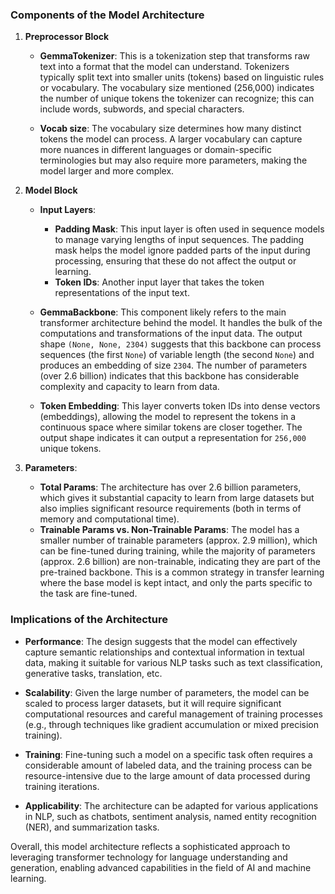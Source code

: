 ### Components of the Model Architecture

1. **Preprocessor Block**
   - **GemmaTokenizer**: This is a tokenization step that transforms raw text into a format that the model can understand. Tokenizers typically split text into smaller units (tokens) based on linguistic rules or vocabulary. The vocabulary size mentioned (256,000) indicates the number of unique tokens the tokenizer can recognize; this can include words, subwords, and special characters.

   - **Vocab size**: The vocabulary size determines how many distinct tokens the model can process. A larger vocabulary can capture more nuances in different languages or domain-specific terminologies but may also require more parameters, making the model larger and more complex.

2. **Model Block**
   - **Input Layers**:
     - **Padding Mask**: This input layer is often used in sequence models to manage varying lengths of input sequences. The padding mask helps the model ignore padded parts of the input during processing, ensuring that these do not affect the output or learning.
     - **Token IDs**: Another input layer that takes the token representations of the input text.

   - **GemmaBackbone**: This component likely refers to the main transformer architecture behind the model. It handles the bulk of the computations and transformations of the input data. The output shape `(None, None, 2304)` suggests that this backbone can process sequences (the first `None`) of variable length (the second `None`) and produces an embedding of size `2304`. The number of parameters (over 2.6 billion) indicates that this backbone has considerable complexity and capacity to learn from data.

   - **Token Embedding**: This layer converts token IDs into dense vectors (embeddings), allowing the model to represent the tokens in a continuous space where similar tokens are closer together. The output shape indicates it can output a representation for `256,000` unique tokens.

3. **Parameters**:
   - **Total Params**: The architecture has over 2.6 billion parameters, which gives it substantial capacity to learn from large datasets but also implies significant resource requirements (both in terms of memory and computational time).
   - **Trainable Params vs. Non-Trainable Params**: The model has a smaller number of trainable parameters (approx. 2.9 million), which can be fine-tuned during training, while the majority of parameters (approx. 2.6 billion) are non-trainable, indicating they are part of the pre-trained backbone. This is a common strategy in transfer learning where the base model is kept intact, and only the parts specific to the task are fine-tuned.

### Implications of the Architecture

- **Performance**: The design suggests that the model can effectively capture semantic relationships and contextual information in textual data, making it suitable for various NLP tasks such as text classification, generative tasks, translation, etc.
  
- **Scalability**: Given the large number of parameters, the model can be scaled to process larger datasets, but it will require significant computational resources and careful management of training processes (e.g., through techniques like gradient accumulation or mixed precision training).

- **Training**: Fine-tuning such a model on a specific task often requires a considerable amount of labeled data, and the training process can be resource-intensive due to the large amount of data processed during training iterations.

- **Applicability**: The architecture can be adapted for various applications in NLP, such as chatbots, sentiment analysis, named entity recognition (NER), and summarization tasks.

Overall, this model architecture reflects a sophisticated approach to leveraging transformer technology for language understanding and generation, enabling advanced capabilities in the field of AI and machine learning.